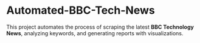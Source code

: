 # Automated-BBC-Tech-News
This project automates the process of scraping the latest **BBC Technology News**, analyzing keywords, and generating reports with visualizations.
